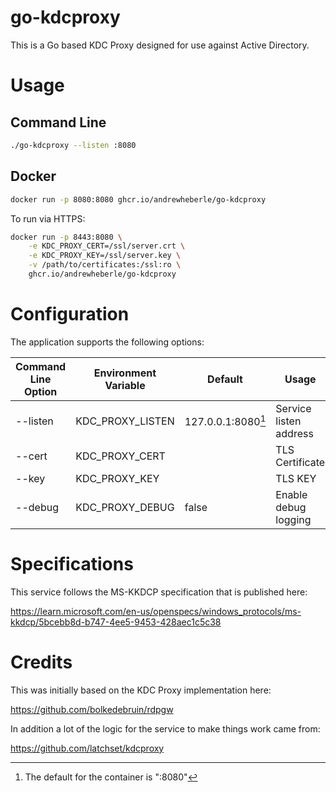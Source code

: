 # go-kdcproxy

This is a Go based KDC Proxy designed for use against Active Directory.

# Usage

## Command Line

```sh
./go-kdcproxy --listen :8080
```

## Docker

```sh
docker run -p 8080:8080 ghcr.io/andrewheberle/go-kdcproxy
```

To run via HTTPS:

```sh
docker run -p 8443:8080 \
    -e KDC_PROXY_CERT=/ssl/server.crt \
    -e KDC_PROXY_KEY=/ssl/server.key \
    -v /path/to/certificates:/ssl:ro \
    ghcr.io/andrewheberle/go-kdcproxy
```

# Configuration

The application supports the following options:


| Command Line Option | Environment Variable | Default | Usage |
|-|-|-|-|
| --listen | KDC_PROXY_LISTEN | 127.0.0.1:8080[^1] | Service listen address |
| --cert | KDC_PROXY_CERT | | TLS Certificate |
| --key | KDC_PROXY_KEY | | TLS KEY |
| --debug | KDC_PROXY_DEBUG | false | Enable debug logging |

[^1]: The default for the container is ":8080"

# Specifications

This service follows the MS-KKDCP specification that is published here:

https://learn.microsoft.com/en-us/openspecs/windows_protocols/ms-kkdcp/5bcebb8d-b747-4ee5-9453-428aec1c5c38

# Credits

This was initially based on the KDC Proxy implementation here:

https://github.com/bolkedebruin/rdpgw

In addition a lot of the logic for the service to make things work came from:

https://github.com/latchset/kdcproxy
